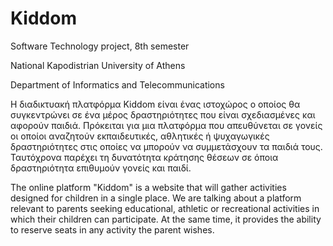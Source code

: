 # Kiddom
Software Technology project, 8th semester

National Kapodistrian University of Athens

Department of Informatics and Telecommunications

Η διαδικτυακή πλατφόρμα Kiddom είναι ένας ιστοχώρος ο οποίος θα συγκεντρώνει σε
ένα μέρος δραστηριότητες που είναι σχεδιασμένες και αφορούν παιδιά. Πρόκειται για μια
πλατφόρμα που απευθύνεται σε γονείς οι οποίοι αναζητούν εκπαιδευτικές, αθλητικές ή
ψυχαγωγικές δραστηριότητες στις οποίες να μπορούν να συμμετάσχουν τα παιδιά τους.
Ταυτόχρονα παρέχει τη δυνατότητα κράτησης θέσεων σε όποια δραστηριότητα
επιθυμούν γονείς και παιδί.

The online platform "Kiddom" is a website that will gather activities designed for children in a single place. 
We are talking about a platform relevant to parents seeking educational, athletic or
recreational activities in which their children can participate.
At the same time, it provides the ability to reserve seats in any activity
the parent wishes.
